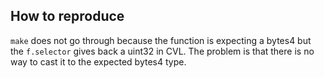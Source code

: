 ## How to reproduce

`make` does not go through because the function is expecting a bytes4 but the `f.selector` gives back a uint32 in CVL. The problem is that there is no way to cast it to the expected bytes4 type.
